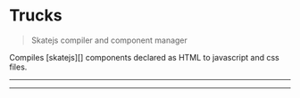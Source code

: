 # Trucks

<? @include readme/badges.md ?>

> Skatejs compiler and component manager

Compiles [skatejs][] components declared as HTML to javascript and css files.

<? @include {=readme}
      install.md ?>

***
<!-- @toc -->
***

<? @include {=readme}
      usage.md 
      compiler.md ?>

<? @exec mkapi src/index.js --level=2 --title=API ?>

<? @include {=readme}
      developer.md
      license.md
      links.md ?>
